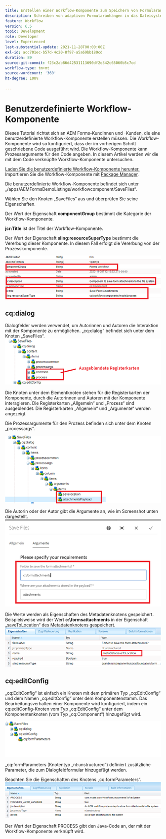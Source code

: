 ```yaml
---
title: Erstellen einer Workflow-Komponente zum Speichern von Formularanhängen im Dateisystem
description: Schreiben von adaptiven Formularanhängen in das Dateisystem mithilfe einer benutzerdefinierten Workflow-Komponente
feature: Workflow
version: 6.5
topic: Development
role: Developer
level: Experienced
last-substantial-update: 2021-11-28T00:00:00Z
exl-id: acc701ec-b57d-4c20-8f97-a5a69bb180cd
duration: 89
source-git-commit: f23c2ab86d42531113690df2e342c65060b5c7cd
workflow-type: tm+mt
source-wordcount: '360'
ht-degree: 100%

---
```


# Benutzerdefinierte Workflow-Komponente

Dieses Tutorial richtet sich an AEM Forms-Kundinnen und -Kunden, die eine benutzerdefinierte Workflow-Komponente erstellen müssen. Die Workflow-Komponente wird so konfiguriert, dass der im vorherigen Schritt geschriebene Code ausgeführt wird. Die Workflow-Komponente kann Prozessargumente für den Code angeben. In diesem Artikel werden wir die mit dem Code verknüpfte Workflow-Komponente untersuchen.


[Laden Sie die benutzerdefinierte Workflow-Komponente herunter.](assets/saveFiles.zip)
Importieren Sie die Workflow-Komponente mit [Package Manager](http://localhost:4502/crx/packmgr/index.jsp).

Die benutzerdefinierte Workflow-Komponente befindet sich unter „/apps/AEMFormsDemoListings/workflowcomponent/SaveFiles“.

Wählen Sie den Knoten „SaveFiles“ aus und überprüfen Sie seine Eigenschaften.

Der Wert der Eigenschaft **componentGroup** bestimmt die Kategorie der Workflow-Komponente.

**jcr:Title** ist der Titel der Workflow-Komponente.

Der Wert der Eigenschaft **sling:resourceSuperType** bestimmt die Vererbung dieser Komponente. In diesem Fall erfolgt die Vererbung von der Prozesskomponente.


![component-properties](assets/component-properties1.png)

## cq:dialog

Dialogfelder werden verwendet, um Autorinnen und Autoren die Interaktion mit der Komponente zu ermöglichen. „cq:dialog“ befindet sich unter dem Knoten „SaveFiles“.
![cq-dialog](assets/cq-dialog.png)

Die Knoten unter dem Elementknoten stehen für die Registerkarten der Komponente, durch die Autorinnen und Autoren mit der Komponente interagieren. Die Registerkarten „Allgemein“ und „Prozess“ sind ausgeblendet. Die Registerkarten „Allgemein“ und „Argumente“ werden angezeigt.

Die Prozessargumente für den Prozess befinden sich unter dem Knoten „processargs“.

![process-args](assets/process-arguments.png)

Die Autorin oder der Autor gibt die Argumente an, wie im Screenshot unten dargestellt.
![workflow-component](assets/custom-workflow-component.png)

Die Werte werden als Eigenschaften des Metadatenknotens gespeichert. Beispielsweise wird der Wert **c:\formsattachments** in der Eigenschaft „saveToLocation“ des Metadatenknotens gespeichert.
![save-location](assets/save-to-location.png)

## cq:editConfig

„cq:EditConfig“ ist einfach ein Knoten mit dem primären Typ „cq:EditConfig“ und dem Namen „cq:editConfig“ unter dem Komponentenstamm.
Das Bearbeitungsverhalten einer Komponente wird konfiguriert, indem ein cq:editConfig-Knoten vom Typ „cq:EditConfig“ unter dem Komponentenknoten (vom Typ „cq:Component“) hinzugefügt wird.

![edit-config](assets/cq-edit-config.png)

„cq:formParameters (Knotentyp „nt:unstructured“) definiert zusätzliche Parameter, die zum Dialogfeldformular hinzugefügt werden.


Beachten Sie die Eigenschaften des Knotens „cq:formParameters“.
![from-parameters-properties](assets/form-parameters-properties.png)

Der Wert der Eigenschaft PROCESS gibt den Java-Code an, der mit der Workflow-Komponente verknüpft wird.
